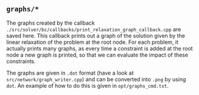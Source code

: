 `graphs/*`
------------

The graphs created by the callback `./src/solver/bc/callbacks/print_relaxation_graph_callback.cpp` are saved here. This callback prints out a graph of the solution given by the linear relaxation of the problem at the root node. For each problem, it actually prints many graphs, as every time a constraint is added at the root node a new graph is printed, so that we can evaluate the impact of these constraints.

The graphs are given in `.dot` format (have a look at `src/network/graph_writer.cpp`) and can be converted into `.png` by using `dot`. An example of how to do this is given in `opt/graphs_cmd.txt`.